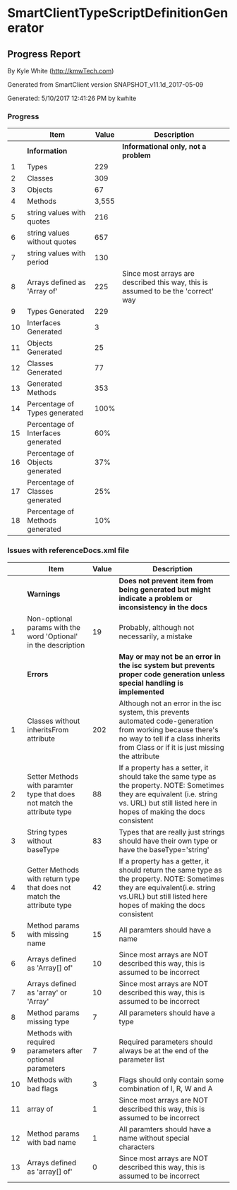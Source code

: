 # SmartClientTypeScriptDefinitionGenerator 

## Progress Report
 
By Kyle White (http://kmwTech.com)

Generated from SmartClient version SNAPSHOT_v11.1d_2017-05-09

Generated: 5/10/2017 12:41:26 PM by kwhite

### Progress

|   |Item|Value|Description|
|---|--- |---  |---        |
||**Information**||**Informational only, not a problem**|
|1|Types|229||
|2|Classes|309||
|3|Objects|67||
|4|Methods|3,555||
|5|string values with quotes|216||
|6|string values without quotes|657||
|7|string values with period|130||
|8|Arrays defined as 'Array of'|225|Since most arrays are described this way, this is assumed to be the 'correct' way|
|9|Types Generated|229||
|10|Interfaces Generated|3||
|11|Objects Generated|25||
|12|Classes Generated|77||
|13|Generated Methods|353||
|14|Percentage of Types generated|100%||
|15|Percentage of Interfaces generated|60%||
|16|Percentage of Objects generated|37%||
|17|Percentage of Classes generated|25%||
|18|Percentage of Methods generated|10%||


### Issues with referenceDocs.xml file


|   |Item|Value|Description|
|---|--- |---  |---        |
||**Warnings**||**Does not prevent item from being generated but might indicate a problem or inconsistency in the docs**|
|1|Non-optional params with the word 'Optional' in the description|19|Probably, although not necessarily, a mistake|
||**Errors**||**May or may not be an error in the isc system but prevents proper code generation unless special handling is implemented**|
|1|Classes without inheritsFrom attribute|202|Although not an error in the isc system, this prevents automated code-generation from working because there's no way to tell if a class inherits from Class or if it is just missing the attribute|
|2|Setter Methods with paramter type that does not match the attribute type|88|If a property has a setter, it should take the same type as the property. NOTE: Sometimes they are equivalent (i.e. string vs. URL) but still listed here in hopes of making the docs consistent|
|3|String types without baseType|83|Types that are really just strings should have their own type or have the baseType='string'|
|4|Getter Methods with return type that does not match the attribute type|42|If a property has a getter, it should return the same type as the property. NOTE: Sometimes they are equivalent(i.e. string vs.URL) but still listed here hopes of making the docs consistent|
|5|Method params with missing name|15|All paramters should have a name|
|6|Arrays defined as 'Array[] of'|10|Since most arrays are NOT described this way, this is assumed to be incorrect|
|7|Arrays defined as 'array' or 'Array'|10|Since most arrays are NOT described this way, this is assumed to be incorrect|
|8|Method params missing type|7|All parameters should have a type|
|9|Methods with required parameters after optional parameters|7|Required parameters should always be at the end of the parameter list|
|10|Methods with bad flags|3|Flags should only contain some combination of I, R, W and A|
|11|array of|1|Since most arrays are NOT described this way, this is assumed to be incorrect|
|12|Method params with bad name|1|All paramters should have a name without special characters|
|13|Arrays defined as 'array[] of'|0|Since most arrays are NOT described this way, this is assumed to be incorrect|
